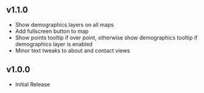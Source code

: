 ## v1.1.0

 - Show demographics layers on all maps
 - Add fullscreen button to map
 - Show points tooltip if over point, otherwise show 
   demographics tooltip if demographics layer is enabled
 - Minor text tweaks to about and contact views


## v1.0.0

 - Initial Release
